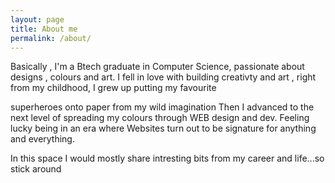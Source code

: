 ```yaml
---
layout: page
title: About me
permalink: /about/
---
```


<p>Basically , I'm a Btech graduate in Computer Science, passionate about designs , colours and art. I fell in love with building creativty and art , right from my childhood, I grew up putting my favourite</p>
<p>superheroes onto paper from my wild imagination
Then I advanced to the next level of spreading my colours through WEB design and dev. Feeling lucky being in an era where Websites turn out to be signature for anything and everything.</p>
<p>In this space I would mostly share intresting bits from my career and life...so stick around</p>
